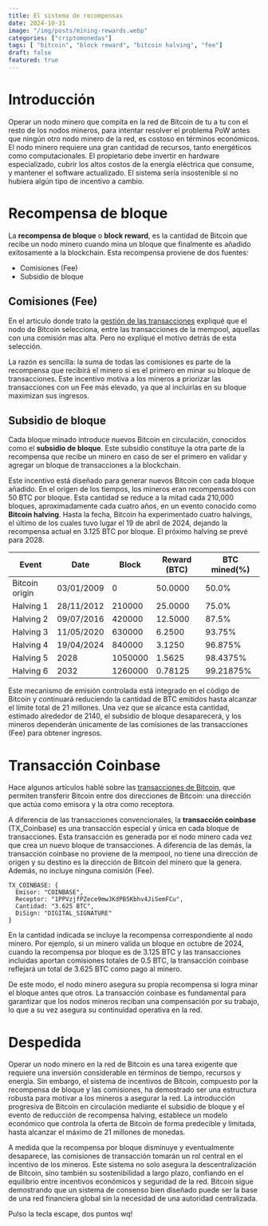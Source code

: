 ```yaml
---
title: El sistema de recompensas
date: 2024-10-31
image: "/img/posts/mining-rewards.webp"
categories: ["criptomonedas"]
tags: [ "bitcoin", "block reward", "bitcoin halving", "fee"]
draft: false
featured: true
---
```


# Introducción

Operar un nodo minero que compita en la red de Bitcoin de tu a tu con el resto de los nodos mineros, para intentar resolver el problema PoW antes que ningún otro nodo minero de la red, es costoso en términos económicos. El nodo minero requiere una gran cantidad de recursos, tanto energéticos como computacionales. El propietario debe invertir en hardware especializado, cubrir los altos costos de la energía eléctrica que consume, y mantener el software actualizado. El sistema sería insostenible si no hubiera algún tipo de incentivo a cambio.

# Recompensa de bloque

La **recompensa de bloque** o **block reward**, es la cantidad de Bitcoin que recibe un nodo minero cuando mina un bloque que finalmente es añadido exitosamente a la blockchain. Esta recompensa proviene de dos fuentes:

- Comisiones (Fee)
- Subsidio de bloque

## Comisiones (Fee)

En el articulo donde trato la [gestión de las transacciones](/post/2024/bitcoin-transaction-management) expliqué que el nodo de Bitcoin selecciona, entre las transacciones de la mempool, aquellas con una comisión mas alta. Pero no expliqué el motivo detrás de esta selección.

La razón es sencilla: la suma de todas las comisiones es parte de la recompensa que recibirá el minero si es el primero en minar su bloque de transacciones. Este incentivo motiva a los mineros a priorizar las transacciones con un Fee más elevado, ya que al incluirlas en su bloque maximizan sus ingresos.

## Subsidio de bloque

Cada bloque minado introduce nuevos Bitcoin en circulación, conocidos como el **subsidio de bloque**. Este subsidio constituye la otra parte de la recompensa que recibe un minero en caso de ser el primero en validar y agregar un bloque de transacciones a la blockchain.

Este incentivo está diseñado para generar nuevos Bitcoin con cada bloque añadido. En el origen de los tiempos, los mineros eran recompensados con 50 BTC por bloque. Esta cantidad se reduce a la mitad cada 210,000 bloques, aproximadamente cada cuatro años, en un evento conocido como **Bitcoin halving**. Hasta la fecha, Bitcoin ha experimentado cuatro halvings, el último de los cuales tuvo lugar el 19 de abril de 2024, dejando la recompensa actual en 3.125 BTC por bloque. El próximo halving se prevé para 2028.

| Event             | Date          |  Block     |  Reward (BTC) |   BTC mined(%) |
|-------------------|---------------|------------|---------------|--------------- |
| Bitcoin origin    | 03/01/2009    |  0         |  50.0000      |   50.0%        |
| Halving 1         | 28/11/2012    |  210000    |  25.0000      |   75.0%        |
| Halving 2         | 09/07/2016    |  420000    |  12.5000      |   87.5%        |
| Halving 3         | 11/05/2020    |  630000    |   6.2500      |   93.75%       |
| Halving 4         | 19/04/2024    |  840000    |   3.1250      |   96.875%      |
| Halving 5         | 2028          |  1050000   |   1.5625      |   98.4375%     |
| Halving 6         | 2032          |  1260000   |   0.78125     |   99.21875%    |

Este mecanismo de emisión controlada está integrado en el código de Bitcoin y continuará reduciendo la cantidad de BTC emitidos hasta alcanzar el límite total de 21 millones. Una vez que se alcance esta cantidad, estimado alrededor de 2140, el subsidio de bloque desaparecerá, y los mineros dependerán únicamente de las comisiones de las transacciones (Fee) para obtener ingresos.

# Transacción Coinbase

Hace algunos artículos hablé sobre las [transacciones de Bitcoin](/post/2024/bitcoin-transaction), que permiten transferir Bitcoin entre dos direcciones de Bitcoin: una dirección que actúa como emisora y la otra como receptora.

A diferencia de las transacciones convencionales, la **transacción coinbase** (TX_Coinbase) es una transacción especial y única en cada bloque de transacciones. Esta transacción es generada por el nodo minero cada vez que crea un nuevo bloque de transacciones. A diferencia de las demás, la transacción coinbase no proviene de la mempool, no tiene una dirección de origen y su destino es la dirección de Bitcoin del minero que la genera. Además, no incluye ninguna comisión (Fee).

```
TX_COINBASE: {
  Emisor: "COINBASE",
  Receptor: "1PPVzjfPZece9mwJKdPB5Kbhv4JiSemFCu",
  Cantidad: "3.625 BTC",
  DiSign: "DIGITAL_SIGNATURE"
}
```

En la cantidad indicada se incluye la recompensa correspondiente al nodo minero. Por ejemplo, si un minero valida un bloque en octubre de 2024, cuando la recompensa por bloque es de 3.125 BTC y las transacciones incluidas aportan comisiones totales de 0.5 BTC, la transacción coinbase reflejará un total de 3.625 BTC como pago al minero.

De este modo, el nodo minero asegura su propia recompensa si logra minar el bloque antes que otros. La transacción coinbase es fundamental para garantizar que los nodos mineros reciban una compensación por su trabajo, lo que a su vez asegura su continuidad operativa en la red.

# Despedida

Operar un nodo minero en la red de Bitcoin es una tarea exigente que requiere una inversión considerable en términos de tiempo, recursos y energía. Sin embargo, el sistema de incentivos de Bitcoin, compuesto por la recompensa de bloque y las comisiones, ha demostrado ser una estructura robusta para motivar a los mineros a asegurar la red. La introducción progresiva de Bitcoin en circulación mediante el subsidio de bloque y el evento de reducción de recompensa halving, establece un modelo económico que controla la oferta de Bitcoin de forma predecible y limitada, hasta alcanzar el máximo de 21 millones de monedas.

A medida que la recompensa por bloque disminuye y eventualmente desaparece, las comisiones de transacción tomarán un rol central en el incentivo de los mineros. Este sistema no solo asegura la descentralización de Bitcoin, sino también su sostenibilidad a largo plazo, confiando en el equilibrio entre incentivos económicos y seguridad de la red. Bitcoin sigue demostrando que un sistema de consenso bien diseñado puede ser la base de una red financiera global sin la necesidad de una autoridad centralizada.

Pulso la tecla escape, dos puntos wq!
